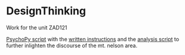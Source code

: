 # DesignThinking
Work for the unit ZAD121

[PsychoPy script](https://www.github.com/MajestiCupcake/blob/main/DesignThinking/mtnelson.py) with the [written instructions](https://www.github.com/MajestiCupcake/blob/main/DesignThinking/text.py) and the [analysis script](https://www.github.com/MajestiCupcake/blob/main/DesignThinking/sentiment.Rmd) to further inlighten the discourse of the mt. nelson area.

